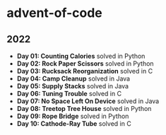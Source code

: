 # advent-of-code

## 2022
- **Day 01: Counting Calories** solved in Python
- **Day 02: Rock Paper Scissors** solved in Python
- **Day 03: Rucksack Reorganization** solved in C
- **Day 04: Camp Cleanup** solved in Java
- **Day 05: Supply Stacks** solved in Java
- **Day 06: Tuning Trouble** solved in C
- **Day 07: No Space Left On Device** solved in Java
- **Day 08: Treetop Tree House** solved in Python
- **Day 09: Rope Bridge** solved in Python
- **Day 10: Cathode-Ray Tube** solved in C

